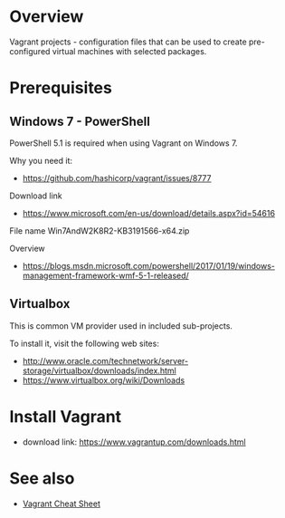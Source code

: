 # Overview

Vagrant projects - configuration files that can be used to create pre-configured virtual machines with selected packages.

# Prerequisites

## Windows 7 - PowerShell 

PowerShell 5.1 is required when using Vagrant on Windows 7.

Why you need it:

* https://github.com/hashicorp/vagrant/issues/8777

Download link
* https://www.microsoft.com/en-us/download/details.aspx?id=54616

File name
  Win7AndW2K8R2-KB3191566-x64.zip

Overview
* https://blogs.msdn.microsoft.com/powershell/2017/01/19/windows-management-framework-wmf-5-1-released/

## Virtualbox

This is common VM provider used in included sub-projects.

To install it, visit the following web sites:
* http://www.oracle.com/technetwork/server-storage/virtualbox/downloads/index.html
* https://www.virtualbox.org/wiki/Downloads

# Install Vagrant

* download link: https://www.vagrantup.com/downloads.html

# See also
* [Vagrant Cheat Sheet](https://gist.github.com/wpscholar/a49594e2e2b918f4d0c4)

